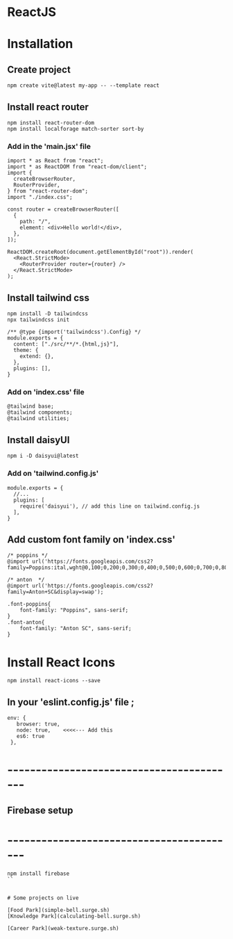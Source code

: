 # ReactJS

# Installation

## Create project

```
npm create vite@latest my-app -- --template react
```

## Install react router

```
npm install react-router-dom
npm install localforage match-sorter sort-by
```

### Add in the 'main.jsx' file

```
import * as React from "react";
import * as ReactDOM from "react-dom/client";
import {
  createBrowserRouter,
  RouterProvider,
} from "react-router-dom";
import "./index.css";

const router = createBrowserRouter([
  {
    path: "/",
    element: <div>Hello world!</div>,
  },
]);

ReactDOM.createRoot(document.getElementById("root")).render(
  <React.StrictMode>
    <RouterProvider router={router} />
  </React.StrictMode>
);

```

## Install tailwind css

```
npm install -D tailwindcss
npx tailwindcss init

```

```
/** @type {import('tailwindcss').Config} */
module.exports = {
  content: ["./src/**/*.{html,js}"],
  theme: {
    extend: {},
  },
  plugins: [],
}
```

### Add on 'index.css' file

```
@tailwind base;
@tailwind components;
@tailwind utilities;
```

## Install daisyUI
```
npm i -D daisyui@latest
```
### Add on 'tailwind.config.js'
```
module.exports = {
  //...
  plugins: [
    require('daisyui'), // add this line on tailwind.config.js
  ],
}

```

## Add custom font family on 'index.css'

```
/* poppins */
@import url('https://fonts.googleapis.com/css2?family=Poppins:ital,wght@0,100;0,200;0,300;0,400;0,500;0,600;0,700;0,800;0,900;1,100;1,200;1,300;1,400;1,500;1,600;1,700;1,800;1,900&display=swap');

/* anton  */
@import url('https://fonts.googleapis.com/css2?family=Anton+SC&display=swap');

.font-poppins{
    font-family: "Poppins", sans-serif;
}
.font-anton{
    font-family: "Anton SC", sans-serif;
}
```

# Install React Icons

```
npm install react-icons --save
```

## In your 'eslint.config.js' file ;

```
env: {
   browser: true,
   node: true,    <<<<--- Add this
   es6: true
 },
```
# -----------------------------------------
##              Firebase setup 
# -----------------------------------------

```
npm install firebase
``


# Some projects on live

[Food Park](simple-bell.surge.sh)
[Knowledge Park](calculating-bell.surge.sh)

[Career Park](weak-texture.surge.sh)
